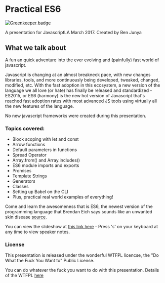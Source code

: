 Practical ES6
=============

[![Greenkeeper badge](https://badges.greenkeeper.io/MrBenJ/es6-preso.svg)](https://greenkeeper.io/)

A presentation for JavascriptLA March 2017. Created by Ben Junya

## What we talk about
A fun an quick adventure into the ever evolving and (painfully) fast world of javascript.

Javascript is changing at an almost breakneck pace, with new changes libraries, tools, and
more continuously being developed, tweaked, changed, modified, etc. With the fast adoption
in this ecosystem, a new version of the language we all love (or hate) has finally be released
and standardized - ES2015, or ES6 (harmony) is the new hot version of Javascript that's reached
fast adoption rates with most advanced JS tools using virtually all the new features of the language.


No new javascript frameworks were created during this presentation.

### Topics covered:
* Block scoping with let and const
* Arrow functions
* Default parameters in functions
* Spread Operator
* Array.from() and Array.includes()
* ES6 module imports and exports
* Promises
* Template Strings
* Generators
* Classes
* Setting up Babel on the CLI
* Plus, practical real world examples of everything!

Come and learn the awesomeness that is ES6, the newest version of the programming language that Brendan Eich says
sounds like an unwanted skin disease [source](https://mail.mozilla.org/pipermail/es-discuss/2006-October/000133.html).

You can view the slideshow at [this link here](https://mrbenj.github.io/es6-preso) - Press 's' on your keyboard
at any time to view speaker notes.

### License
This presentation is released under the wonderful WTFPL licencse, the "Do What the Fuck You Want to" Public License.

You can do whatever the fuck you want to do with this presentation.
Details of the WTFPL [here](http://www.wtfpl.net/about/)
